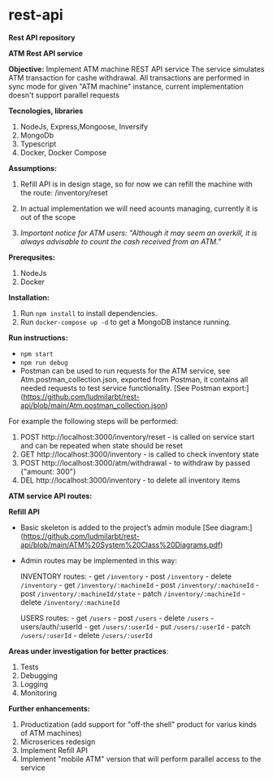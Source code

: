 # rest-api
**Rest API repository**

**ATM Rest API service**

**Objective:** 
Implement ATM machine REST API service
The service simulates ATM transaction for cashe withdrawal.
All transactions are performed in sync mode for given "ATM machine" instance, current implementation doesn't support
parallel requests

**Tecnologies, libraries**
1. NodeJs, Express,Mongoose, Inversify
2. MongoDb
3. Typescript
4. Docker, Docker Compose

**Assumptions:**
1. Refill API is in design stage, so for now we can refill the machine with the route:
	/inventory/reset
2. In actual implementation we will need acounts managing, currently it is out of the scope

3. *Important notice for ATM users:*
	*"Although it may seem an overkill, it is always advisable to count the cash received from an ATM."*

**Prerequsites:**
1. NodeJs
2. Docker

**Installation:**
1. Run `npm install` to install dependencies.
2. Run `docker-compose up -d` to get a MongoDB instance running.

**Run instructions:**
- `npm start`
- `npm run debug`
-  Postman can be used to run requests for the ATM service, see Atm.postman_collection.json, exported from Postman,
	it contains all needed requests to test service functionality.
	[See Postman export:] (https://github.com/ludmilarbt/rest-api/blob/main/Atm.postman_collection.json)

For example the following steps will be performed:
1. POST http://localhost:3000/inventory/reset - is called on service start and can be repeated when state should be reset
2. GET http://localhost:3000/inventory - is called to check inventory state
3. POST http://localhost:3000/atm/withdrawal - to withdraw by passed {"amount: 300"}
4. DEL http://localhost:3000/inventory - to delete all inventory items

**ATM service API routes:**


**Refill API**
-  Basic skeleton is added to the project’s admin module
	[See diagram:] (https://github.com/ludmilarbt/rest-api/blob/main/ATM%20System%20Class%20Diagrams.pdf)
	
- Admin routes may be implemented in this way:
		
	INVENTORY routes:
        - get `/inventory`
        - post `/inventory`
        - delete `/inventory`
        - get `/inventory/:machineId`
        - post `/inventory/:machineId`
        - post `/inventory/:machineId/state`
        - patch `/inventory/:machineId`
        - delete `/inventory/:machineId`
        

    USERS routes:
        - get `/users`
        - post `/users`
        - delete `/users`
        - users/auth/:userId
        - get `/users/:userId`
        - put `/users/:userId`
        - patch `/users/:userId`
        - delete `/users/:userId`
		
**Areas under investigation for better practices**:
1. Tests
2. Debugging
3. Logging
4. Monitoring


**Further enhancements:**
1. Productization (add support for "off-the shell" product for varius kinds of ATM machines)
2. Microserices redesign
3. Implement Refill API
4. Implement "mobile ATM" version that will perform parallel access to the service

